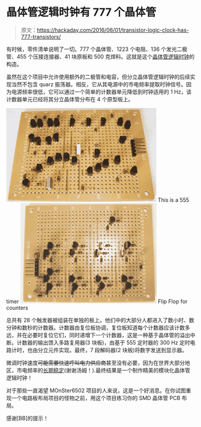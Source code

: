 # 晶体管逻辑时钟有 777 个晶体管

> 原文：<https://hackaday.com/2016/06/01/transistor-logic-clock-has-777-transistors/>

有时候，零件清单说明了一切。777 个晶体管、1223 个电阻、136 个发光二极管、455 个压接连接器、41 块原板和 500 克焊料。这就是这个[晶体管逻辑时钟](http://transistorlogicclock.weebly.com/)的构造。

虽然在这个项目中允许使用额外的二极管和电容，但分立晶体管逻辑时钟的后续实现当然不包含 quarz 振荡器。相反，它从其电源中的市电频率提取时钟信号。因为电源频率很低，它可以通过一个简单的计数器单元降低到时钟适用的 1 Hz，该计数器单元已经将其分立晶体管分布在 4 个原型板上。

 [![This is a 555 timer](img/cd5f710b318bb294b41e41b0e32b2211.png "555-timer")](https://hackaday.com/2016/06/01/transistor-logic-clock-has-777-transistors/555-timer/) This is a 555 timer [![Flip Flop for counters](img/41b491b0cd3b54808f7c24e6b818c58c.png "flipflop")](https://hackaday.com/2016/06/01/transistor-logic-clock-has-777-transistors/flipflop/) Flip Flop for counters

总共有 28 个触发器被组装在单独的板上。他们中的大部分人都进入了数小时、数分钟和数秒的计数器。计数器由复位板协调，复位板知道每个计数器应该计数多远，并在必要时复位它们，同时递增下一个计数器，这是一种基于晶体管的溢出中断。计数器的输出馈入多路复用器(3 块板)，由基于 555 定时器的 300 Hz 定时电路计时，也由分立元件实现。最终，7 段解码器(2 块板)将数字发送到显示器。

微调时钟速度~~可能需要快速呼叫电力供应商~~甚至没有必要，因为在世界大部分地区，市电频率的[长期稳定](https://en.wikipedia.org/wiki/Utility_frequency#Stability)(谢谢汤姆！).最终结果是一个制作精美的模块化晶体管逻辑时钟！

对于那些一直渴望 MOnSter6502 项目的人来说，这是一个好消息。在你试图重现一个电路板布局项目的怪物之前，用这个项目练习你的 SMD 晶体管 PCB 布局。

感谢[BB]的提示！